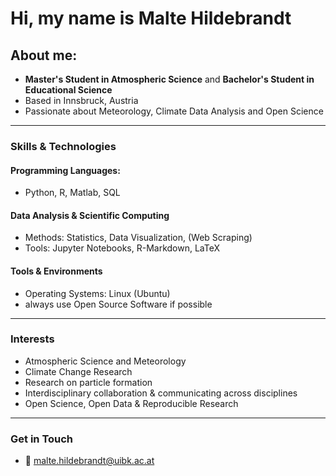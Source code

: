 # Hi, my name is Malte Hildebrandt

## About me:
- **Master's Student in Atmospheric Science**  and **Bachelor's Student in Educational Science**
- Based in Innsbruck, Austria  
- Passionate about Meteorology, Climate Data Analysis and Open Science

---

### Skills & Technologies
#### Programming Languages: 
- Python, R, Matlab, SQL

#### Data Analysis & Scientific Computing
- Methods: Statistics, Data Visualization, (Web Scraping)
- Tools: Jupyter Notebooks, R-Markdown, LaTeX

#### Tools & Environments
- Operating Systems: Linux (Ubuntu)
- always use Open Source Software if possible

---

### Interests
- Atmospheric Science and Meteorology
- Climate Change Research
- Research on particle formation
- Interdisciplinary collaboration & communicating across disciplines
- Open Science, Open Data & Reproducible Research

---

### Get in Touch
- 📧 malte.hildebrandt@uibk.ac.at

